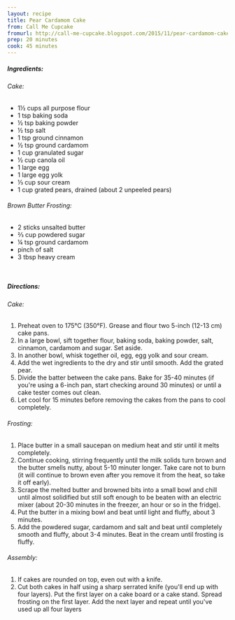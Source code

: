 ```yaml
---
layout: recipe
title: Pear Cardamom Cake
from: Call Me Cupcake
fromurl: http://call-me-cupcake.blogspot.com/2015/11/pear-cardamom-cake-with-brown-butter.html#.Vk9vIJcjyx7
prep: 20 minutes
cook: 45 minutes
---
```


##### Ingredients:

###### Cake:

* 1½ cups all purpose flour
* 1 tsp baking soda
* ½ tsp baking powder
* ½ tsp salt
* 1 tsp ground cinnamon
* ½ tsp ground cardamom
* 1 cup granulated sugar
* ½ cup canola oil
* 1 large egg
* 1 large egg yolk
* ⅓ cup sour cream
* 1 cup grated pears, drained (about 2 unpeeled pears)

###### Brown Butter Frosting:

* 2 sticks unsalted butter
* ⅔ cup powdered sugar
* ¼ tsp ground cardamom
* pinch of salt
* 3 tbsp heavy cream

<br>

##### Directions:

###### Cake:

1. Preheat oven to 175°C (350°F). Grease and flour two 5-inch (12-13 cm) cake pans.
2. In a large bowl, sift together flour, baking soda, baking powder, salt, cinnamon, cardamom and sugar. Set aside.
3. In another bowl, whisk together oil, egg, egg yolk and sour cream.
4. Add the wet ingredients to the dry and stir until smooth. Add the grated pear.
5. Divide the batter between the cake pans. Bake for 35-40 minutes (if you're using a 6-inch pan, start checking around 30 minutes) or until a cake tester comes out clean.
6. Let cool for 15 minutes before removing the cakes from the pans to cool completely.

###### Frosting:

1. Place butter in a small saucepan on medium heat and stir until it melts completely.
2. Continue cooking, stirring frequently until the milk solids turn brown and the butter smells nutty, about 5-10 minuter longer. Take care not to burn (it will continue to brown even after you remove it from the heat, so take it off early).
3. Scrape the melted butter and browned bits into a small bowl and chill until almost solidified but still soft enough to be beaten with an electric mixer (about 20-30 minutes in the freezer, an hour or so in the fridge).
4. Put the butter in a mixing bowl and beat until light and fluffy, about 3 minutes.
5. Add the powdered sugar, cardamom and salt and beat until completely smooth and fluffy, about 3-4 minutes. Beat in the cream until frosting is fluffy.

###### Assembly:

1. If cakes are rounded on top, even out with a knife. 
2. Cut both cakes in half using a sharp serrated knife (you'll end up with four layers). 
Put the first layer on a cake board or a cake stand. Spread frosting on the first layer. Add the next layer and repeat until you've used up all four layers
